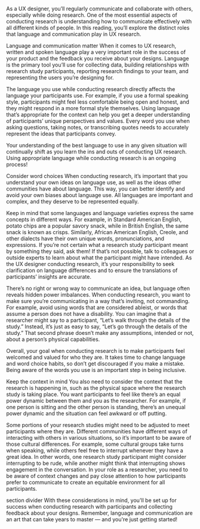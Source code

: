 As a UX designer, you’ll regularly communicate and collaborate with others, especially while doing research. One of the most essential aspects of conducting research is understanding how to communicate effectively with all different kinds of people. In this reading, you’ll explore the distinct roles that language and communication play in UX research. 



Language and communication matter
When it comes to UX research, written and spoken language play a very important role in the success of your product and the feedback you receive about your designs. Language is the primary tool you’ll use for collecting data, building relationships with research study participants, reporting research findings to your team, and representing the users you’re designing for.  

The language you use while conducting research directly affects the language your participants use. For example, if you use a formal speaking style, participants might feel less comfortable being open and honest, and they might respond in a more formal style themselves. Using language that’s appropriate for the context can help you get a deeper understanding of participants’ unique perspectives and values. Every word you use when asking questions, taking notes, or transcribing quotes needs to accurately represent the ideas that participants convey. 

Your understanding of the best language to use in any given situation will continually shift as you learn the ins and outs of conducting UX research. Using appropriate language while conducting research is an ongoing process!

Consider word choices 
When conducting research, it’s important that you understand your own ideas on language use, as well as the ideas other communities have about language. This way, you can better identify and avoid your own biases about language use. All languages are important and complex, and they deserve to be represented equally. 

Keep in mind that some languages and language varieties express the same concepts in different ways. For example, in Standard American English, potato chips are a popular savory snack, while in British English, the same snack is known as crisps. Similarly, African American English, Creole, and other dialects have their own unique words, pronunciations, and expressions. If you’re not certain what a research study participant meant by something they said, ask them! If that’s not possible, talk to colleagues or outside experts to learn about what the participant might have intended. As the UX designer conducting research, it’s your responsibility to seek clarification on language differences and to ensure the translations of participants’ insights are accurate. 

There’s no right or wrong way to communicate an idea, but language often reveals hidden power imbalances. When conducting research, you want to make sure you’re communicating in a way that’s inviting, not commanding. For example, avoid using words that are considered ableist, or words that assume a person does not have a disability. You can imagine that a researcher might say to a participant, “Let’s walk through the details of the study.” Instead, it’s just as easy to say, “Let’s go through the details of the study.” That second phrase doesn’t make any assumptions, intended or not, about a person’s physical capabilities. 

Overall, your goal when conducting research is to make participants feel welcomed and valued for who they are. It takes time to change language and word choice habits, so don’t get discouraged if you make a mistake. Being aware of the words you use is an important step in being inclusive.

Keep the context in mind
You also need to consider the context that the research is happening in, such as the physical space where the research study is taking place. You want participants to feel like there’s an equal power dynamic between them and you as the researcher. For example, if one person is sitting and the other person is standing, there’s an unequal power dynamic and the situation can feel awkward or off putting. 

Some portions of your research studies might need to be adjusted to meet participants where they are. Different communities have different ways of interacting with others in various situations, so it’s important to be aware of those cultural differences. For example, some cultural groups take turns when speaking, while others feel free to interrupt whenever they have a great idea. In other words, one research study participant might consider interrupting to be rude, while another might think that interrupting shows engagement in the conversation. In your role as a researcher, you need to be aware of context changes and pay close attention to how participants prefer to communicate to create an equitable environment for all participants.

section divider
With these considerations in mind, you'll be set up for success when conducting research with participants and collecting feedback about your designs. Remember, language and communication are an art that can take years to master — and you're just getting started!